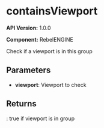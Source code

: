 # containsViewport

**API Version:** 1.0.0

**Component:** RebelENGINE

Check if a viewport is in this group

## Parameters

- **viewport**: Viewport to check

## Returns

: true if viewport is in group

